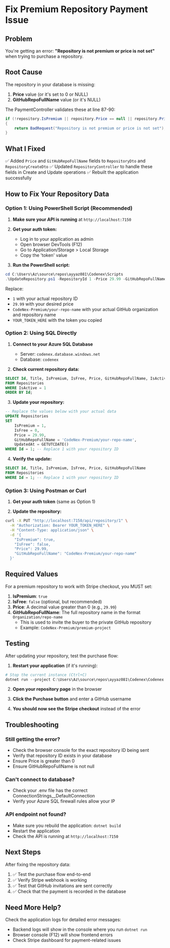 # Fix Premium Repository Payment Issue

## Problem
You're getting an error: **"Repository is not premium or price is not set"** when trying to purchase a repository.

## Root Cause
The repository in your database is missing:
1. **Price** value (or it's set to 0 or NULL)
2. **GitHubRepoFullName** value (or it's NULL)

The PaymentController validates these at line 87-90:
```csharp
if (!repository.IsPremium || repository.Price == null || repository.Price <= 0)
{
    return BadRequest("Repository is not premium or price is not set");
}
```

## What I Fixed
✅ Added `Price` and `GitHubRepoFullName` fields to `RepositoryDto` and `RepositoryCreateDto`
✅ Updated `RepositoryController` to handle these fields in Create and Update operations
✅ Rebuilt the application successfully

## How to Fix Your Repository Data

### Option 1: Using PowerShell Script (Recommended)

1. **Make sure your API is running** at `http://localhost:7150`

2. **Get your auth token:**
   - Log in to your application as admin
   - Open browser DevTools (F12)
   - Go to Application/Storage > Local Storage
   - Copy the 'token' value

3. **Run the PowerShell script:**
```powershell
cd C:\Users\Az\source\repos\ayyaz081\Codenex\Scripts
.\UpdateRepository.ps1 -RepositoryId 1 -Price 29.99 -GitHubRepoFullName "CodeNex-Premium/your-repo-name" -AuthToken "YOUR_TOKEN_HERE"
```

Replace:
- `1` with your actual repository ID
- `29.99` with your desired price
- `CodeNex-Premium/your-repo-name` with your actual GitHub organization and repository name
- `YOUR_TOKEN_HERE` with the token you copied

### Option 2: Using SQL Directly

1. **Connect to your Azure SQL Database**
   - Server: `codenex.database.windows.net`
   - Database: `codenex`

2. **Check current repository data:**
```sql
SELECT Id, Title, IsPremium, IsFree, Price, GitHubRepoFullName, IsActive
FROM Repositories
WHERE IsActive = 1
ORDER BY Id;
```

3. **Update your repository:**
```sql
-- Replace the values below with your actual data
UPDATE Repositories
SET 
    IsPremium = 1,
    IsFree = 0,
    Price = 29.99,
    GitHubRepoFullName = 'CodeNex-Premium/your-repo-name',
    UpdatedAt = GETUTCDATE()
WHERE Id = 1; -- Replace 1 with your repository ID
```

4. **Verify the update:**
```sql
SELECT Id, Title, IsPremium, IsFree, Price, GitHubRepoFullName
FROM Repositories
WHERE Id = 1; -- Replace 1 with your repository ID
```

### Option 3: Using Postman or Curl

1. **Get your auth token** (same as Option 1)

2. **Update the repository:**
```bash
curl -X PUT "http://localhost:7150/api/repository/1" \
  -H "Authorization: Bearer YOUR_TOKEN_HERE" \
  -H "Content-Type: application/json" \
  -d '{
    "IsPremium": true,
    "IsFree": false,
    "Price": 29.99,
    "GitHubRepoFullName": "CodeNex-Premium/your-repo-name"
  }'
```

## Required Values

For a premium repository to work with Stripe checkout, you MUST set:

1. **IsPremium**: `true`
2. **IsFree**: `false` (optional, but recommended)
3. **Price**: A decimal value greater than 0 (e.g., `29.99`)
4. **GitHubRepoFullName**: The full repository name in the format `Organization/repo-name`
   - This is used to invite the buyer to the private GitHub repository
   - Example: `CodeNex-Premium/premium-project`

## Testing

After updating your repository, test the purchase flow:

1. **Restart your application** (if it's running):
```powershell
# Stop the current instance (Ctrl+C)
dotnet run --project C:\Users\Az\source\repos\ayyaz081\Codenex\Codenex.csproj
```

2. **Open your repository page** in the browser

3. **Click the Purchase button** and enter a GitHub username

4. **You should now see the Stripe checkout** instead of the error

## Troubleshooting

### Still getting the error?
- Check the browser console for the exact repository ID being sent
- Verify that repository ID exists in your database
- Ensure Price is greater than 0
- Ensure GitHubRepoFullName is not null

### Can't connect to database?
- Check your .env file has the correct ConnectionStrings__DefaultConnection
- Verify your Azure SQL firewall rules allow your IP

### API endpoint not found?
- Make sure you rebuild the application: `dotnet build`
- Restart the application
- Check the API is running at `http://localhost:7150`

## Next Steps

After fixing the repository data:
1. ✅ Test the purchase flow end-to-end
2. ✅ Verify Stripe webhook is working
3. ✅ Test that GitHub invitations are sent correctly
4. ✅ Check that the payment is recorded in the database

## Need More Help?

Check the application logs for detailed error messages:
- Backend logs will show in the console where you run `dotnet run`
- Browser console (F12) will show frontend errors
- Check Stripe dashboard for payment-related issues
